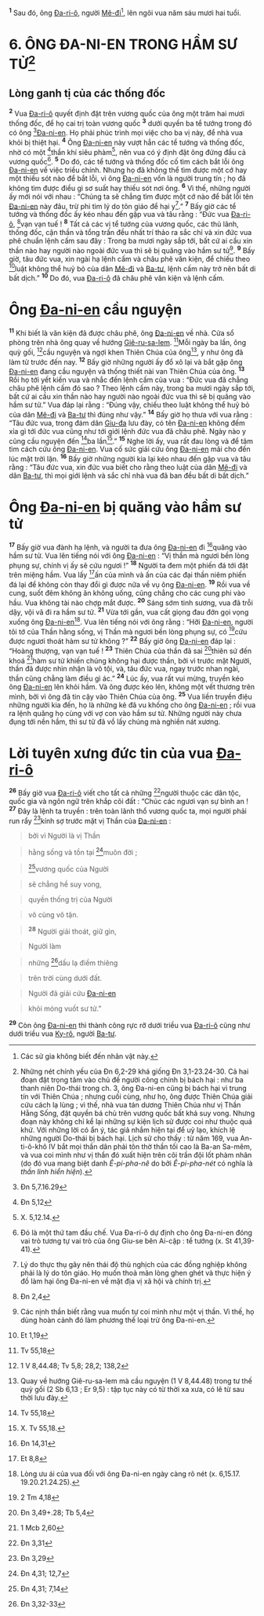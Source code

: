 <sup><b>1</b></sup> Sau đó, ông [Đa-ri-ô](), người [Mê-đi]()[^1-c8d60023-645e-4e9e-9df0-4e2b617b0666], lên ngôi vua năm sáu mươi hai tuổi.


# 6. ÔNG ĐA-NI-EN TRONG HẦM SƯ TỬ[^2-c8d60023-645e-4e9e-9df0-4e2b617b0666]

## Lòng ganh tị của các thống đốc
<sup><b>2</b></sup> Vua [Đa-ri-ô]() quyết định đặt trên vương quốc của ông một trăm hai mươi thống đốc, để họ cai trị toàn vương quốc <sup><b>3</b></sup> dưới quyền ba tể tướng trong đó có ông [^1@-c8d60023-645e-4e9e-9df0-4e2b617b0666][Đa-ni-en](). Họ phải phúc trình mọi việc cho ba vị này, để nhà vua khỏi bị thiệt hại. <sup><b>4</b></sup> Ông [Đa-ni-en]() này vượt hẳn các tể tướng và thống đốc, nhờ có một [^2@-c8d60023-645e-4e9e-9df0-4e2b617b0666]thần khí siêu phàm[^3-c8d60023-645e-4e9e-9df0-4e2b617b0666], nên vua có ý định đặt ông đứng đầu cả vương quốc[^4-c8d60023-645e-4e9e-9df0-4e2b617b0666]. <sup><b>5</b></sup> Do đó, các tể tướng và thống đốc cố tìm cách bắt lỗi ông [Đa-ni-en]() về việc triều chính. Nhưng họ đã không thể tìm được một cớ hay một thiếu sót nào để bắt lỗi, vì ông [Đa-ni-en]() vốn là người trung tín ; họ đã không tìm được điều gì sơ suất hay thiếu sót nơi ông. <sup><b>6</b></sup> Vì thế, những người ấy mới nói với nhau : “Chúng ta sẽ chẳng tìm được một cớ nào để bắt lỗi tên [Đa-ni-en]() này đâu, trừ phi tìm lý do tôn giáo để hại y[^5-c8d60023-645e-4e9e-9df0-4e2b617b0666].” <sup><b>7</b></sup> Bấy giờ các tể tướng và thống đốc ấy kéo nhau đến gặp vua và tâu rằng : “Đức vua [Đa-ri-ô](), [^3@-c8d60023-645e-4e9e-9df0-4e2b617b0666]vạn vạn tuế ! <sup><b>8</b></sup> Tất cả các vị tể tướng của vương quốc, các thủ lãnh, thống đốc, cận thần và tổng trấn đều nhất trí thảo ra sắc chỉ và xin đức vua phê chuẩn lệnh cấm sau đây : Trong ba mươi ngày sắp tới, bất cứ ai cầu xin thần nào hay người nào ngoài đức vua thì sẽ bị quăng vào hầm sư tử[^6-c8d60023-645e-4e9e-9df0-4e2b617b0666]. <sup><b>9</b></sup> Bấy giờ, tâu đức vua, xin ngài hạ lệnh cấm và châu phê văn kiện, để chiếu theo [^4@-c8d60023-645e-4e9e-9df0-4e2b617b0666]luật không thể huỷ bỏ của dân [Mê-đi]() và [Ba-tư](), lệnh cấm này trở nên bất di bất dịch.” <sup><b>10</b></sup> Do đó, vua [Đa-ri-ô]() đã châu phê văn kiện và lệnh cấm.


# Ông [Đa-ni-en]() cầu nguyện
<sup><b>11</b></sup> Khi biết là văn kiện đã được châu phê, ông [Đa-ni-en]() về nhà. Cửa sổ phòng trên nhà ông quay về hướng [Giê-ru-sa-lem](). [^5@-c8d60023-645e-4e9e-9df0-4e2b617b0666]Mỗi ngày ba lần, ông quỳ gối, [^6@-c8d60023-645e-4e9e-9df0-4e2b617b0666]cầu nguyện và ngợi khen Thiên Chúa của ông[^7-c8d60023-645e-4e9e-9df0-4e2b617b0666], y như ông đã làm từ trước đến nay. <sup><b>12</b></sup> Bấy giờ những người ấy đổ xô lại và bắt gặp ông [Đa-ni-en]() đang cầu nguyện và thống thiết nài van Thiên Chúa của ông. <sup><b>13</b></sup> Rồi họ tới yết kiến vua và nhắc đến lệnh cấm của vua : “Đức vua đã chẳng châu phê lệnh cấm đó sao ? Theo lệnh cấm này, trong ba mươi ngày sắp tới, bất cứ ai cầu xin thần nào hay người nào ngoài đức vua thì sẽ bị quăng vào hầm sư tử.” Vua đáp lại rằng : “Đúng vậy, chiếu theo luật không thể huỷ bỏ của dân [Mê-đi]() và [Ba-tư]() thì đúng như vậy.” <sup><b>14</b></sup> Bấy giờ họ thưa với vua rằng : “Tâu đức vua, trong đám dân [Giu-đa]() lưu đày, có tên [Đa-ni-en]() không đếm xỉa gì tới đức vua cũng như tới giới lệnh đức vua đã châu phê. Ngày nào y cũng cầu nguyện đến [^7@-c8d60023-645e-4e9e-9df0-4e2b617b0666]ba lần[^8-c8d60023-645e-4e9e-9df0-4e2b617b0666].” <sup><b>15</b></sup> Nghe lời ấy, vua rất đau lòng và để tâm tìm cách cứu ông [Đa-ni-en](). Vua cố sức giải cứu ông [Đa-ni-en]() mãi cho đến lúc mặt trời lặn. <sup><b>16</b></sup> Bấy giờ những người kia lại kéo nhau đến gặp vua và tâu rằng : “Tâu đức vua, xin đức vua biết cho rằng theo luật của dân [Mê-đi]() và dân [Ba-tư](), thì mọi giới lệnh và sắc chỉ nhà vua đã ban đều bất di bất dịch.”


# Ông [Đa-ni-en]() bị quăng vào hầm sư tử
<sup><b>17</b></sup> Bấy giờ vua đành hạ lệnh, và người ta đưa ông [Đa-ni-en]() đi [^8@-c8d60023-645e-4e9e-9df0-4e2b617b0666]quăng vào hầm sư tử. Vua lên tiếng nói với ông [Đa-ni-en]() : “Vị thần mà ngươi bền lòng phụng sự, chính vị ấy sẽ cứu ngươi !” <sup><b>18</b></sup> Người ta đem một phiến đá tới đặt trên miệng hầm. Vua lấy [^9@-c8d60023-645e-4e9e-9df0-4e2b617b0666]ấn của mình và ấn của các đại thần niêm phiến đá lại để không còn thay đổi gì được nữa về vụ ông [Đa-ni-en](). <sup><b>19</b></sup> Rồi vua về cung, suốt đêm không ăn không uống, cũng chẳng cho các cung phi vào hầu. Vua không tài nào chợp mắt được. <sup><b>20</b></sup> Sáng sớm tinh sương, vua đã trỗi dậy, vội vã đi ra hầm sư tử. <sup><b>21</b></sup> Vừa tới gần, vua cất giọng đau đớn gọi vọng xuống ông [Đa-ni-en]()[^9-c8d60023-645e-4e9e-9df0-4e2b617b0666]. Vua lên tiếng nói với ông rằng : “Hỡi [Đa-ni-en](), người tôi tớ của Thần hằng sống, vị Thần mà ngươi bền lòng phụng sự, có [^10@-c8d60023-645e-4e9e-9df0-4e2b617b0666]cứu được ngươi thoát hàm sư tử không ?” <sup><b>22</b></sup> Bấy giờ ông [Đa-ni-en]() đáp lại : “Hoàng thượng, vạn vạn tuế ! <sup><b>23</b></sup> Thiên Chúa của thần đã sai [^11@-c8d60023-645e-4e9e-9df0-4e2b617b0666]thiên sứ đến khoá [^12@-c8d60023-645e-4e9e-9df0-4e2b617b0666]hàm sư tử khiến chúng không hại được thần, bởi vì trước mặt Người, thần đã được nhìn nhận là vô tội, và, tâu đức vua, ngay trước nhan ngài, thần cũng chẳng làm điều gì ác.” <sup><b>24</b></sup> Lúc ấy, vua rất vui mừng, truyền kéo ông [Đa-ni-en]() lên khỏi hầm. Và ông được kéo lên, không một vết thương trên mình, bởi vì ông đã tin cậy vào Thiên Chúa của ông. <sup><b>25</b></sup> Vua liền truyền điệu những người kia đến, họ là những kẻ đã vu khống cho ông [Đa-ni-en]() ; rồi vua ra lệnh quăng họ cùng với vợ con vào hầm sư tử. Những người này chưa đụng tới nền hầm, thì sư tử đã vồ lấy chúng mà nghiền nát xương.


# Lời tuyên xưng đức tin của vua [Đa-ri-ô]()
<sup><b>26</b></sup> Bấy giờ vua [Đa-ri-ô]() viết cho tất cả những [^13@-c8d60023-645e-4e9e-9df0-4e2b617b0666]người thuộc các dân tộc, quốc gia và ngôn ngữ trên khắp cõi đất : “Chúc các ngươi vạn sự bình an ! <sup><b>27</b></sup> Đây là lệnh ta truyền : trên toàn lãnh thổ vương quốc ta, mọi người phải run rẩy [^14@-c8d60023-645e-4e9e-9df0-4e2b617b0666]kính sợ trước mặt vị Thần của [Đa-ni-en]() :


> bởi vì Người là vị Thần
>


> hằng sống và tồn tại [^15@-c8d60023-645e-4e9e-9df0-4e2b617b0666]muôn đời ;
>


> [^16@-c8d60023-645e-4e9e-9df0-4e2b617b0666]vương quốc của Người
>


> sẽ chẳng hề suy vong,
>


> quyền thống trị của Người
>


> vô cùng vô tận.
>


> <sup><b>28</b></sup> Người giải thoát, giữ gìn,
>


> Người làm
>


> những [^17@-c8d60023-645e-4e9e-9df0-4e2b617b0666]dấu lạ điềm thiêng
>


> trên trời cùng dưới đất.
>


> Người đã giải cứu [Đa-ni-en]()
>


> khỏi móng vuốt sư tử.”
>

<sup><b>29</b></sup> Còn ông [Đa-ni-en]() thì thành công rực rỡ dưới triều vua [Đa-ri-ô]() cũng như dưới triều vua [Ky-rô](), người [Ba-tư]().

[^1-c8d60023-645e-4e9e-9df0-4e2b617b0666]: Các sử gia không biết đến nhân vật này.
[^2-c8d60023-645e-4e9e-9df0-4e2b617b0666]: Những nét chính yếu của Đn 6,2-29 khá giống Đn 3,1-23.24-30. Cả hai đoạn đặt trọng tâm vào chủ đề người công chính bị bách hại : như ba thanh niên Do-thái trong ch. 3, ông Đa-ni-en cũng bị bách hại vì trung tín với Thiên Chúa ; nhưng cuối cùng, như họ, ông được Thiên Chúa giải cứu cách lạ lùng ; vì thế, nhà vua tán dương Thiên Chúa như vị Thần Hằng Sống, đặt quyền bá chủ trên vương quốc bất khả suy vong. Nhưng đoạn này không chỉ kể lại những sự kiện lịch sử được coi như thuộc quá khứ. Với những lời có ẩn ý, tác giả nhắm hiện tại để uỷ lạo, khích lệ những người Do-thái bị bách hại. Lịch sử cho thấy : từ năm 169, vua An-ti-ô-khô IV bắt mọi thần dân phải tôn thờ thần tối cao là Ba-an Sa-mêm, và vua coi mình như vị thần đó xuất hiện trên cõi trần đội lốt phàm nhân (do đó vua mang biệt danh *Ê-pi-pha-nê* do bởi *Ê-pi-pha-nét* có nghĩa là *thần linh hiển hiện*).
[^3-c8d60023-645e-4e9e-9df0-4e2b617b0666]: X. 5,12.14.
[^4-c8d60023-645e-4e9e-9df0-4e2b617b0666]: Đó là một thứ tam đầu chế. Vua Đa-ri-ô dự định cho ông Đa-ni-en đóng vai trò tương tự vai trò của ông Giu-se bên Ai-cập : tể tướng (x. St 41,39-41).
[^5-c8d60023-645e-4e9e-9df0-4e2b617b0666]: Lý do thực thụ gây nên thái độ thù nghịch của các đồng nghiệp không phải là lý do tôn giáo. Họ muốn thoả mãn lòng ghen ghét và thực hiện ý đồ làm hại ông Đa-ni-en về mặt địa vị xã hội và chính trị.
[^6-c8d60023-645e-4e9e-9df0-4e2b617b0666]: Các nịnh thần biết rằng vua muốn tự coi mình như một vị thần. Vì thế, họ dùng hoàn cảnh đó làm phương thế loại trừ ông Đa-ni-en.
[^7-c8d60023-645e-4e9e-9df0-4e2b617b0666]: Quay về hướng Giê-ru-sa-lem mà cầu nguyện (1 V 8,44.48) trong tư thế quỳ gối (2 Sb 6,13 ; Er 9,5) : tập tục này có từ thời xa xưa, có lẽ từ sau thời lưu đày.
[^8-c8d60023-645e-4e9e-9df0-4e2b617b0666]: X. Tv 55,18.
[^9-c8d60023-645e-4e9e-9df0-4e2b617b0666]: Lòng ưu ái của vua đối với ông Đa-ni-en ngày càng rõ nét (x. 6,15.17. 19.20.21.24.25).
[^1@-c8d60023-645e-4e9e-9df0-4e2b617b0666]: Đn 5,7.16.29
[^2@-c8d60023-645e-4e9e-9df0-4e2b617b0666]: Đn 5,12
[^3@-c8d60023-645e-4e9e-9df0-4e2b617b0666]: Đn 2,4
[^4@-c8d60023-645e-4e9e-9df0-4e2b617b0666]: Et 1,19
[^5@-c8d60023-645e-4e9e-9df0-4e2b617b0666]: Tv 55,18
[^6@-c8d60023-645e-4e9e-9df0-4e2b617b0666]: 1 V 8,44.48; Tv 5,8; 28,2; 138,2
[^7@-c8d60023-645e-4e9e-9df0-4e2b617b0666]: Tv 55,18
[^8@-c8d60023-645e-4e9e-9df0-4e2b617b0666]: Đn 14,31
[^9@-c8d60023-645e-4e9e-9df0-4e2b617b0666]: Et 8,8
[^10@-c8d60023-645e-4e9e-9df0-4e2b617b0666]: 2 Tm 4,18
[^11@-c8d60023-645e-4e9e-9df0-4e2b617b0666]: Đn 3,49+.28; Tb 5,4
[^12@-c8d60023-645e-4e9e-9df0-4e2b617b0666]: 1 Mcb 2,60
[^13@-c8d60023-645e-4e9e-9df0-4e2b617b0666]: Đn 3,31
[^14@-c8d60023-645e-4e9e-9df0-4e2b617b0666]: Đn 3,29
[^15@-c8d60023-645e-4e9e-9df0-4e2b617b0666]: Đn 4,31; 12,7
[^16@-c8d60023-645e-4e9e-9df0-4e2b617b0666]: Đn 4,31; 7,14
[^17@-c8d60023-645e-4e9e-9df0-4e2b617b0666]: Đn 3,32-33